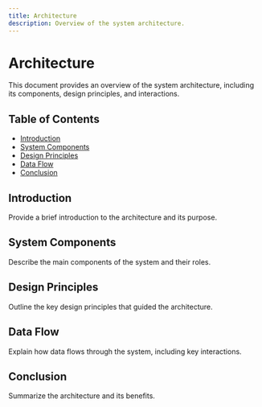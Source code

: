 ```yaml
---
title: Architecture
description: Overview of the system architecture.
---
```


# Architecture

This document provides an overview of the system architecture, including its components, design principles, and interactions.

## Table of Contents

- [Introduction](#introduction)
- [System Components](#system-components)
- [Design Principles](#design-principles)
- [Data Flow](#data-flow)
- [Conclusion](#conclusion)

## Introduction

Provide a brief introduction to the architecture and its purpose.

## System Components

Describe the main components of the system and their roles.

## Design Principles

Outline the key design principles that guided the architecture.

## Data Flow

Explain how data flows through the system, including key interactions.

## Conclusion

Summarize the architecture and its benefits.
